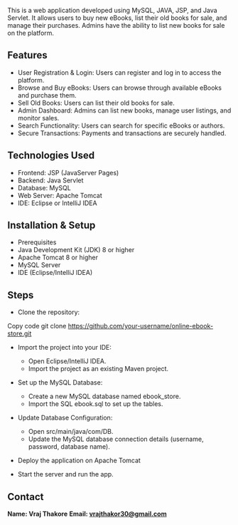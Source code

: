 This is a web application developed using MySQL, JAVA, JSP, and Java Servlet. It allows users to buy new eBooks, list their old books for sale, and manage their purchases. Admins have the ability to list new books for sale on the platform.

## Features
- User Registration & Login: Users can register and log in to access the platform.
- Browse and Buy eBooks: Users can browse through available eBooks and purchase them.
- Sell Old Books: Users can list their old books for sale.
- Admin Dashboard: Admins can list new books, manage user listings, and monitor sales.
- Search Functionality: Users can search for specific eBooks or authors.
- Secure Transactions: Payments and transactions are securely handled.

## Technologies Used
- Frontend: JSP (JavaServer Pages)
- Backend: Java Servlet
- Database: MySQL
- Web Server: Apache Tomcat
- IDE: Eclipse or IntelliJ IDEA

## Installation & Setup
- Prerequisites
- Java Development Kit (JDK) 8 or higher
- Apache Tomcat 8 or higher
- MySQL Server
- IDE (Eclipse/IntelliJ IDEA)

## Steps
- Clone the repository:

Copy code
git clone https://github.com/your-username/online-ebook-store.git

- Import the project into your IDE:

  - Open Eclipse/IntelliJ IDEA.
  - Import the project as an existing Maven project.

- Set up the MySQL Database:

  - Create a new MySQL database named ebook_store.
  - Import the SQL ebook.sql to set up the tables.
    
- Update Database Configuration:

  - Open src/main/java/com/DB.
  - Update the MySQL database connection details (username, password, database name).

- Deploy the application on Apache Tomcat
- Start the server and run the app.

## Contact

**Name:    Vraj Thakore**
**Email:   vrajthakor30@gmail.com**
